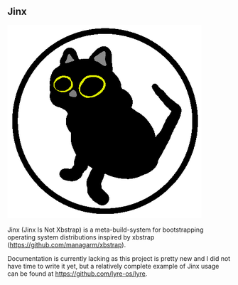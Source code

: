 ## Jinx

![Jinx logo](/logo-small.png?raw=true "Jinx logo")

Jinx (Jinx Is Not Xbstrap) is a meta-build-system for bootstrapping operating system
distributions inspired by xbstrap (https://github.com/managarm/xbstrap).

Documentation is currently lacking as this project is pretty new and I did not
have time to write it yet, but a relatively complete example of Jinx usage can be found at
https://github.com/lyre-os/lyre.
